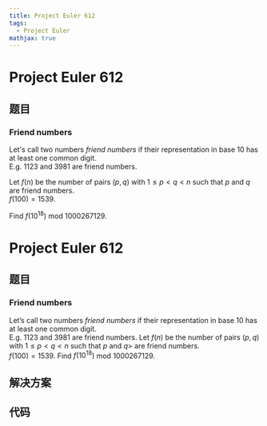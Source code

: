 ```yaml
---
title: Project Euler 612
tags:
  - Project Euler
mathjax: true
---
```

<escape><!-- more --></escape>
    
# Project Euler 612
## 题目
### Friend numbers


Let's call two numbers  <i>friend numbers</i> if their representation in base 10 has at least one common digit.<br /> E.g. 1123 and 3981 are friend numbers. 


Let $f(n)$ be the number of pairs $(p,q)$ with $1\le p \lt q \lt n$ such that $p$ and $q$ are friend numbers.<br />
$f(100)=1539$.


Find $f(10^{18})$ mod $1000267129$.



# Project Euler 612
## 题目
### Friend numbers

Let’s call two numbers <i>friend numbers</i> if their representation in base 10 has at least one common digit.<br>E.g. 1123 and 3981 are friend numbers. 
Let $f(n)$ be the number of pairs $(p,q)$ with $1\le p \lt q \lt n$ such that $p$ and $q$> are friend numbers.<br>$f(100)=1539$.
Find $f(10^{18})$ mod $1000267129$.


## 解决方案


## 代码


